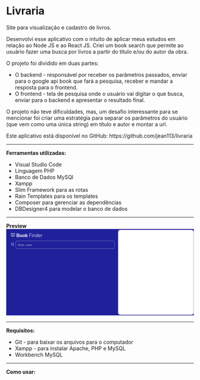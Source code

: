 ﻿# Livraria
Site para visualização e cadastro de livros.

<p>
Desenvolvi esse aplicativo com o intuito de aplicar meus estudos em relação ao Node JS e ao React JS.
Criei um book search que permite ao usuário fazer uma busca por livros a partir do título e/ou do autor da obra.</br>

O projeto foi dividido em duas partes: </br>
<ul>
  <li>O backend - responsável por receber os parâmetros passados, enviar para o google api book que fará a pesquisa, receber e mandar a resposta para o frontend.</li>
  <li>O frontend - tela de pesquisa onde o usuário vai digitar o que busca, enviar para o backend e apresentar o resultado final.</li>
</ul>
O projeto não teve dificuldades, mas, um desafio interessante para se mencionar foi criar uma estratégia para separar os parâmetros do usuário 
(que vem como uma única string) em título e autor e montar a url.
</p>

<p>
Este aplicativo está disponível no GitHub: https://github.com/jean113/livraria
</p>

<hr/>
<b>Ferramentas utilizadas:</b>

<ul>
  <li>Visual Studio Code</li>
  <li>Linguagem PHP </li>
  <li>Banco de Dados MySQl</li>
  <li>Xampp</li>	
  <li>Slim Framework para as rotas</li>
  <li>Rain Templates para os templates</li>
  <li>Composer para gerenciar as dependências</li>
  <li>DBDesigner4 para modelar o banco de dados</li>
</ul>

</p>

<hr/>

<p>

<b>Preview</b></br>
<img src = "https://github.com/jean113/book/blob/master/frontend/src/assets/apresentacao.gif" />

</p>

<hr/>

<p>
<b>Requisitos:</b><br/>
<ul>
  <li>Git - para baixar os arquivos para o computador</li>
  <li>Xampp - para instalar Apache, PHP e MySQL</li>
  <li>Workbench MySQL</li>
  
</ul>
</p>

<hr/>

<p>
<b>Como usar:</b><br/>
<ul>

</ul>

</p>


